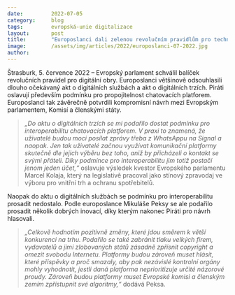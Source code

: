 ```yaml
---
date:         2022-07-05
category:     blog
tags:         evropská-unie digitalizace
layout:       post
title:        "Europoslanci dali zelenou revolučním pravidlům pro technologické giganty"
image:        /assets/img/articles/2022/europoslanci-07-2022.jpg
author:       
---
```


Štrasburk, 5. července 2022 – Evropský parlament schválil balíček revolučních pravidel pro digitální obry. Europoslanci většinově odsouhlasili dlouho očekávaný akt o digitálních službách a akt o digitálních trzích. Piráti oslavují především podmínku pro propojitelnost chatovacích platforem. Europoslanci tak závěrečně potvrdili kompromisní návrh mezi Evropským parlamentem, Komisí a členskými státy. 

> *„Do aktu o digitálních trzích se mi podařilo dostat podmínku pro interoperabilitu chatovacích platforem. V praxi to znamená, že uživatelé budou moci posílat zprávy třeba z WhatsAppu na Signal a naopak. Jen tak uživatelé začnou využívat komunikační platformy skutečně dle jejich výběru bez toho, aniž by přicházeli o kontakt se svými přáteli. Díky podmínce pro interoperabilitu jim totiž postačí jenom jeden účet,“* oslavuje výsledek kvestor Evropského parlamentu Marcel Kolaja, který na legislativě pracoval jako stínový zpravodaj ve výboru pro vnitřní trh a ochranu spotřebitelů. 

Naopak do aktu o digitálních službách se podmínku pro interoperabilitu prosadit nedostalo. Podle europoslance Mikuláše Peksy se ale podařilo prosadit několik dobrých inovací, díky kterým nakonec Piráti pro návrh hlasovali. 

> *„Celkově hodnotím pozitivně změny, které jdou směrem k větší konkurenci na trhu. Podařilo se také zabránit tlaku velkých firem, vydavatelů a jimi zlobovaných států zásadně zpřísnit copyright a omezit svobodu Internetu. Platformy budou zároveň muset hlásit, které příspěvky a proč smazaly, aby pak nezávislé kontrolní orgány mohly vyhodnotit, jestli daná platforma neprioritizuje určité názorové proudy. Zároveň budou platformy muset Evropské komisi a členským zemím zpřístupnit své algoritmy,“* dodává Peksa.
